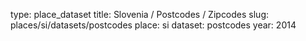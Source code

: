 type: place_dataset
title: Slovenia / Postcodes / Zipcodes
slug: places/si/datasets/postcodes
place: si
dataset: postcodes
year: 2014
